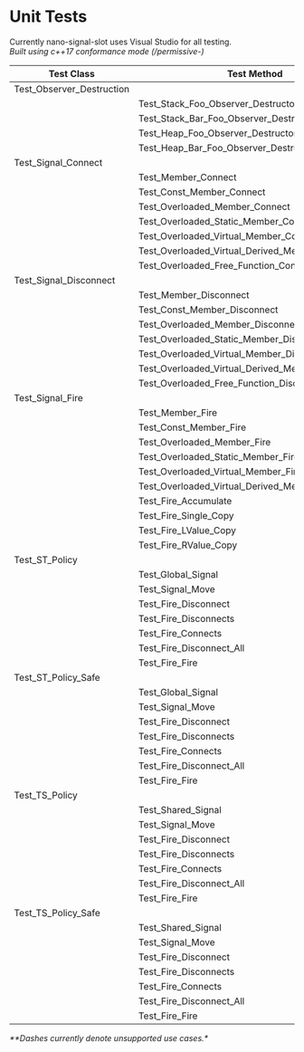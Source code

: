 Unit Tests
==========

Currently nano-signal-slot uses Visual Studio for all testing.
<br/>
_Built using c++17 conformance mode (/permissive-)_

| Test Class | Test Method | Status |
|------------|-------------|-------------|
| Test_Observer_Destruction | | |
| | Test_Stack_Foo_Observer_Destructor | PASS |
| | Test_Stack_Bar_Foo_Observer_Destructor | PASS |
| | Test_Heap_Foo_Observer_Destructor | PASS |
| | Test_Heap_Bar_Foo_Observer_Destructor | PASS |
| Test_Signal_Connect | | |
| | Test_Member_Connect | PASS |
| | Test_Const_Member_Connect | PASS |
| | Test_Overloaded_Member_Connect | PASS |
| | Test_Overloaded_Static_Member_Connect | PASS |
| | Test_Overloaded_Virtual_Member_Connect | PASS |
| | Test_Overloaded_Virtual_Derived_Member_Connect | PASS |
| | Test_Overloaded_Free_Function_Connect | PASS |
| Test_Signal_Disconnect | | |
| | Test_Member_Disconnect | PASS |
| | Test_Const_Member_Disconnect | PASS |
| | Test_Overloaded_Member_Disconnect | PASS |
| | Test_Overloaded_Static_Member_Disconnect | PASS |
| | Test_Overloaded_Virtual_Member_Disconnect | PASS |
| | Test_Overloaded_Virtual_Derived_Member_Disconnect | PASS |
| | Test_Overloaded_Free_Function_Disconnect | PASS |
| Test_Signal_Fire | | |
| | Test_Member_Fire | PASS |
| | Test_Const_Member_Fire | PASS |
| | Test_Overloaded_Member_Fire | PASS |
| | Test_Overloaded_Static_Member_Fire | PASS |
| | Test_Overloaded_Virtual_Member_Fire | PASS |
| | Test_Overloaded_Virtual_Derived_Member_Fire | PASS |
| | Test_Fire_Accumulate | PASS |
| | Test_Fire_Single_Copy | PASS |
| | Test_Fire_LValue_Copy | PASS |
| | Test_Fire_RValue_Copy | PASS |
| Test_ST_Policy | | |
| | Test_Global_Signal | PASS |
| | Test_Signal_Move | PASS |
| | Test_Fire_Disconnect | &mdash; |
| | Test_Fire_Disconnects | &mdash; |
| | Test_Fire_Connects | &mdash; |
| | Test_Fire_Disconnect_All | &mdash; |
| | Test_Fire_Fire | &mdash; |
| Test_ST_Policy_Safe | | |
| | Test_Global_Signal | PASS |
| | Test_Signal_Move | PASS |
| | Test_Fire_Disconnect | PASS |
| | Test_Fire_Disconnects | PASS |
| | Test_Fire_Connects | PASS |
| | Test_Fire_Disconnect_All | PASS |
| | Test_Fire_Fire | PASS |
| Test_TS_Policy | | |
| | Test_Shared_Signal | PASS |
| | Test_Signal_Move | PASS |
| | Test_Fire_Disconnect | &mdash; |
| | Test_Fire_Disconnects | &mdash; |
| | Test_Fire_Connects | &mdash; |
| | Test_Fire_Disconnect_All | &mdash; |
| | Test_Fire_Fire | &mdash; |
| Test_TS_Policy_Safe | | |
| | Test_Shared_Signal | PASS |
| | Test_Signal_Move | PASS |
| | Test_Fire_Disconnect | PASS |
| | Test_Fire_Disconnects | PASS |
| | Test_Fire_Connects | PASS |
| | Test_Fire_Disconnect_All | PASS |
| | Test_Fire_Fire | PASS |

_**Dashes currently denote unsupported use cases.*_
